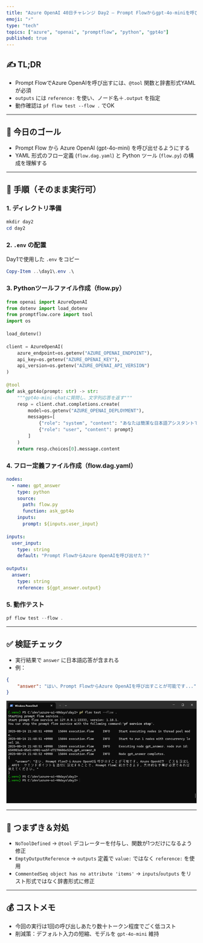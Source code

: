 ```yaml
---
title: "Azure OpenAI 40日チャレンジ Day2 — Prompt Flowからgpt-4o-miniを呼び出す"
emoji: "⚡"
type: "tech"
topics: ["azure", "openai", "promptflow", "python", "gpt4o"]
published: true
---
```


## ✍️ TL;DR
- Prompt FlowでAzure OpenAIを呼び出すには、`@tool` 関数と辞書形式YAMLが必須
- `outputs` には `reference:` を使い、ノード名＋`.output` を指定
- 動作確認は `pf flow test --flow .` でOK

---

## 🧭 今日のゴール
- Prompt Flow から Azure OpenAI (gpt-4o-mini) を呼び出せるようにする
- YAML 形式のフロー定義 (`flow.dag.yaml`) と Python ツール (`flow.py`) の構成を理解する

---

## 🔧 手順（そのまま実行可）

### 1. ディレクトリ準備
```powershell
mkdir day2
cd day2
```

### 2. `.env` の配置
Day1で使用した `.env` をコピー
```powershell
Copy-Item ..\day1\.env .\
```

### 3. Pythonツールファイル作成（flow.py）
```python
from openai import AzureOpenAI
from dotenv import load_dotenv
from promptflow.core import tool
import os

load_dotenv()

client = AzureOpenAI(
    azure_endpoint=os.getenv("AZURE_OPENAI_ENDPOINT"),
    api_key=os.getenv("AZURE_OPENAI_KEY"),
    api_version=os.getenv("AZURE_OPENAI_API_VERSION")
)

@tool
def ask_gpt4o(prompt: str) -> str:
    """gpt4o-mini-chatに質問し、文字列応答を返す"""
    resp = client.chat.completions.create(
        model=os.getenv("AZURE_OPENAI_DEPLOYMENT"),
        messages=[
            {"role": "system", "content": "あなたは簡潔な日本語アシスタントです。"},
            {"role": "user", "content": prompt}
        ]
    )
    return resp.choices[0].message.content
```

### 4. フロー定義ファイル作成（flow.dag.yaml）
```yaml
nodes:
  - name: gpt_answer
    type: python
    source:
      path: flow.py
      function: ask_gpt4o
    inputs:
      prompt: ${inputs.user_input}

inputs:
  user_input:
    type: string
    default: "Prompt FlowからAzure OpenAIを呼び出せた？"

outputs:
  answer:
    type: string
    reference: ${gpt_answer.output}
```

### 5. 動作テスト
```powershell
pf flow test --flow .
```

---

## ✅ 検証チェック

- 実行結果で `answer` に日本語応答が含まれる  
- 例：
```json
{
    "answer": "はい、Prompt FlowからAzure OpenAIを呼び出すことが可能です..."
}
```

![pf flow test 結果スクリーンショット](/images/day2/pf_flow_test_result.png)

---

## 🧯 つまずき＆対処

- `NoToolDefined` → `@tool` デコレーターを付与し、関数が1つだけになるよう修正
- `EmptyOutputReference` → `outputs` 定義で `value:` ではなく `reference:` を使用
- `CommentedSeq object has no attribute 'items'` → `inputs`/`outputs` をリスト形式ではなく辞書形式に修正

---

## 💰 コストメモ
- 今回の実行は1回の呼び出しあたり数十トークン程度でごく低コスト
- 削減策：デフォルト入力の短縮、モデルを `gpt-4o-mini` 維持
